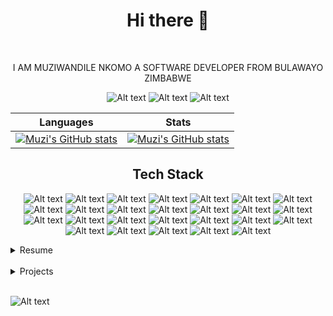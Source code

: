 
<div align="center">
  <h1>Hi there 👋</h1>
  
  <br/>
  
  <p align="center">I AM MUZIWANDILE NKOMO A SOFTWARE DEVELOPER FROM BULAWAYO ZIMBABWE</p>
  
  ![Alt text](https://img.shields.io/badge/LinkedIn-0A66C2.svg?style=for-the-badge&logo=LinkedIn&logoColor=white&https://www.linkedin.com/in/muzi-nkomo-2715701b9/)
  ![Alt text](https://img.shields.io/badge/Gmail-EA4335.svg?style=for-the-badge&logo=Gmail&logoColor=white)
  ![Alt text](https://img.shields.io/badge/Twitter-1DA1F2.svg?style=for-the-badge&logo=Twitter&logoColor=white)
  
              
  <!--
  <br/>
  
  [![Muzi's GitHub stats](https://github-readme-stats.vercel.app/api?username=Muzi12345632&show_icons=true&theme=radical)](https://github.com/anuraghazra/github-readme-stats)
  
  <br/>

  <br/>

  [![Muzi's GitHub stats](https://github-readme-stats.vercel.app/api/top-langs?username=Muzi12345632&show_icons=true&theme=radical&layout=compact&hide_progress=true)](https://github.com/anuraghazra/github-readme-stats)

  <br/>
  -->

  | Languages | Stats |
|----------|----------|
| [![Muzi's GitHub stats](https://github-readme-stats.vercel.app/api/top-langs?username=Muzi12345632&show_icons=true&theme=radical&layout=compact&hide_progress=true&langs_count=10)](https://github.com/anuraghazra/github-readme-stats)| [![Muzi's GitHub stats](https://github-readme-stats.vercel.app/api?username=Muzi12345632&show_icons=true&theme=radical)](https://github.com/anuraghazra/github-readme-stats)|



  
  <h2>Tech Stack</h2>
  
  ![Alt text](https://img.shields.io/badge/Amazon%20AWS-232F3E.svg?style=for-the-badge&logo=Amazon-AWS&logoColor=white)
  ![Alt text](https://img.shields.io/badge/JSS-F7DF1E.svg?style=for-the-badge&logo=JSS&logoColor=black)
  ![Alt text](https://img.shields.io/badge/JSON-000000.svg?style=for-the-badge&logo=JSON&logoColor=white)
  ![Alt text](https://img.shields.io/badge/jQuery-0769AD.svg?style=for-the-badge&logo=jQuery&logoColor=white)
  ![Alt text](https://img.shields.io/badge/Jira-0052CC.svg?style=for-the-badge&logo=Jira&logoColor=white)
  ![Alt text](https://img.shields.io/badge/JavaScript-F7DF1E.svg?style=for-the-badge&logo=JavaScript&logoColor=black)
  ![Alt text](https://img.shields.io/badge/Linux-FCC624.svg?style=for-the-badge&logo=Linux&logoColor=black)
  ![Alt text](https://img.shields.io/badge/Postman-FF6C37.svg?style=for-the-badge&logo=Postman&logoColor=white)
  ![Alt text](https://img.shields.io/badge/Python-3776AB.svg?style=for-the-badge&logo=Python&logoColor=white)
  ![Alt text](https://img.shields.io/badge/TensorFlow-FF6F00.svg?style=for-the-badge&logo=TensorFlow&logoColor=white)
  ![Alt text](https://img.shields.io/badge/Terraform-7B42BC.svg?style=for-the-badge&logo=Terraform&logoColor=white)
  ![Alt text](https://img.shields.io/badge/Windows%2011-0078D4.svg?style=for-the-badge&logo=Windows-11&logoColor=white)
  ![Alt text](https://img.shields.io/badge/Ubuntu-E95420.svg?style=for-the-badge&logo=Ubuntu&logoColor=white)
  ![Alt text](https://img.shields.io/badge/Twilio-F22F46.svg?style=for-the-badge&logo=Twilio&logoColor=white)
  ![Alt text](https://img.shields.io/badge/Node.js-339933.svg?style=for-the-badge&logo=nodedotjs&logoColor=white)
  ![Alt text](https://img.shields.io/badge/Microsoft%20Azure-0078D4.svg?style=for-the-badge&logo=Microsoft-Azure&logoColor=white)
  ![Alt text](https://img.shields.io/badge/GitHub-181717.svg?style=for-the-badge&logo=GitHub&logoColor=white)
  ![Alt text](https://img.shields.io/badge/Git-F05032.svg?style=for-the-badge&logo=Git&logoColor=white)
  ![Alt text](https://img.shields.io/badge/GitLab-FC6D26.svg?style=for-the-badge&logo=GitLab&logoColor=white)
  ![Alt text](https://img.shields.io/badge/Figma-F24E1E.svg?style=for-the-badge&logo=Figma&logoColor=white)
  ![Alt text](https://img.shields.io/badge/Docker-2496ED.svg?style=for-the-badge&logo=Docker&logoColor=white)
  ![Alt text](https://img.shields.io/badge/React-61DAFB.svg?style=for-the-badge&logo=React&logoColor=black)
  ![Alt text](https://img.shields.io/badge/Visual%20Studio%20Code-007ACC.svg?style=for-the-badge&logo=Visual-Studio-Code&logoColor=white)
  ![Alt text](https://img.shields.io/badge/OpenJDK-FFFFFF.svg?style=for-the-badge&logo=OpenJDK&logoColor=black)
  ![Alt text](https://img.shields.io/badge/OpenCV-5C3EE8.svg?style=for-the-badge&logo=OpenCV&logoColor=white)
  ![Alt text](https://img.shields.io/badge/Kubernetes-326CE5.svg?style=for-the-badge&logo=Kubernetes&logoColor=white)

  </div>
  
  <details>
    <summary>Resume</summary>
    resume loading...
    
  </details>
  
  <br>
  
   <details>
    <summary>Projects</summary>
    Projects loading...
  </details>
  
  <br>
  
   ![Alt text](https://spotify-recently-played-readme.vercel.app/api?user=31lflv3ulst3lskyxrjfekt62ykm)




<!--
**Muzi12345632/Muzi12345632** is a ✨ _special_ ✨ repository because its `README.md` (this file) appears on your GitHub profile.

Here are some ideas to get you started:

- 🔭 I’m currently working on ...
- 🌱 I’m currently learning ...
- 👯 I’m looking to collaborate on ...
- 🤔 I’m looking for help with ...
- 💬 Ask me about ...
- 📫 How to reach me: ...
- 😄 Pronouns: ...
- ⚡ Fun fact: ...
-->
